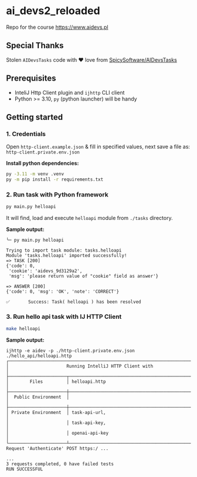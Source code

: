 # ai_devs2_reloaded

Repo for the course https://www.aidevs.pl

## Special Thanks

Stolen `AIDevsTasks` code with :heart: love from [SpicySoftware/AIDevsTasks](https://github.com/SpicySoftware/AIDevsTasks)

## Prerequisites

- InteliJ Http Client plugin and `ijhttp` CLI client
- Python >= 3.10, `py` (python launcher) will be handy


## Getting started

### 1. Credentials

Open `http-client.example.json` & fill in specified values, next save a file as: `http-client.private.env.json`

**Install python dependencies:**
```bash
py -3.11 -m venv .venv
py -m pip install -r requirements.txt
```


### 2. Run task with Python framework

```bash
py main.py helloapi
```

It will find, load and execute `helloapi` module from `./tasks` directory.

**Sample output:**
```
╰─ py main.py helloapi 

Trying to import task module: tasks.helloapi
Module 'tasks.helloapi' imported successfully!
=> TASK [200]
{'code': 0,
 'cookie': 'aidevs_9d3129a2',
 'msg': 'please return value of "cookie" field as answer'}

=> ANSWER [200]
{'code': 0, 'msg': 'OK', 'note': 'CORRECT'}

✅       Success: Task( helloapi ) has been resolved
```


### 3. Run hello api task with IJ HTTP Client

```bash
make helloapi
```

**Sample output:**
```
ijhttp -e aidev -p ./http-client.private.env.json ./hello_api/helloapi.http
┌─────────────────────────────────────────────────────────────────────────────┐
│                      Running IntelliJ HTTP Client with                      │
├──────────────────────┬──────────────────────────────────────────────────────┤
│        Files         │ helloapi.http                                        │
├──────────────────────┼──────────────────────────────────────────────────────┤
│  Public Environment  │                                                      │
├──────────────────────┼──────────────────────────────────────────────────────┤
│ Private Environment  │ task-api-url,                                        │
│                      │ task-api-key,                                        │
│                      │ openai-api-key                                       │
└──────────────────────┴──────────────────────────────────────────────────────┘
Request 'Authenticate' POST https:/ ...

...
3 requests completed, 0 have failed tests
RUN SUCCESSFUL
```
